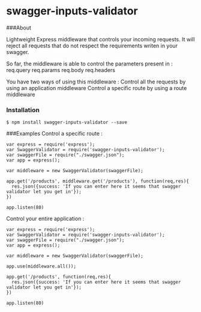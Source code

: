 # swagger-inputs-validator


###About

Lightweight Express middleware that controls your incoming requests.
It will reject all requests that do not respect the requirements writen in your swagger.

So far, the middleware is able to control the parameters present in :
req.query
req.params
req.body
req.headers

You have two ways of using this middleware :
Control all the requests by using an application middleware
Control a specific route by using a route middleware

### Installation
```
$ npm install swagger-inputs-validator --save
```

###Examples
Control a specific route :
```
var express = require('express');
var SwaggerValidator = require('swagger-inputs-validator');
var swaggerFile = require("./swagger.json");
var app = express();

var middleware = new SwaggerValidator(swaggerFile);

app.get('/products', middleware.get('/products'), function(req,res){
  res.json({success: 'If you can enter here it seems that swagger validator let you get in'});
})

app.listen(80)

```

Control your entire application : 
```
var express = require('express');
var SwaggerValidator = require('swagger-inputs-validator');
var swaggerFile = require("./swagger.json");
var app = express();

var middleware = new SwaggerValidator(swaggerFile);

app.use(middleware.all());

app.get('/products', function(req,res){
  res.json({success: 'If you can enter here it seems that swagger validator let you get in'});
})

app.listen(80)

```
